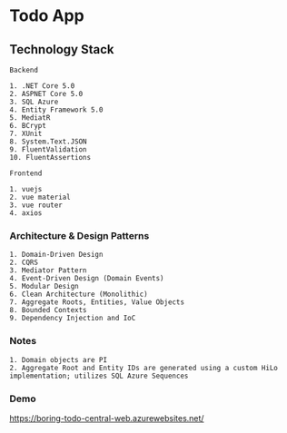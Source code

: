 # Todo App

## Technology Stack
    Backend

    1. .NET Core 5.0
    2. ASPNET Core 5.0
    3. SQL Azure
    4. Entity Framework 5.0
    5. MediatR
    6. BCrypt
    7. XUnit
    8. System.Text.JSON
    9. FluentValidation
    10. FluentAssertions

    Frontend

    1. vuejs
    2. vue material
    3. vue router
    4. axios

### Architecture & Design Patterns
    1. Domain-Driven Design
    2. CQRS
    3. Mediator Pattern
    4. Event-Driven Design (Domain Events)
    5. Modular Design
    6. Clean Architecture (Monolithic)
    7. Aggregate Roots, Entities, Value Objects
    8. Bounded Contexts
    9. Dependency Injection and IoC

### Notes
    1. Domain objects are PI
    2. Aggregate Root and Entity IDs are generated using a custom HiLo implementation; utilizes SQL Azure Sequences

### Demo

https://boring-todo-central-web.azurewebsites.net/